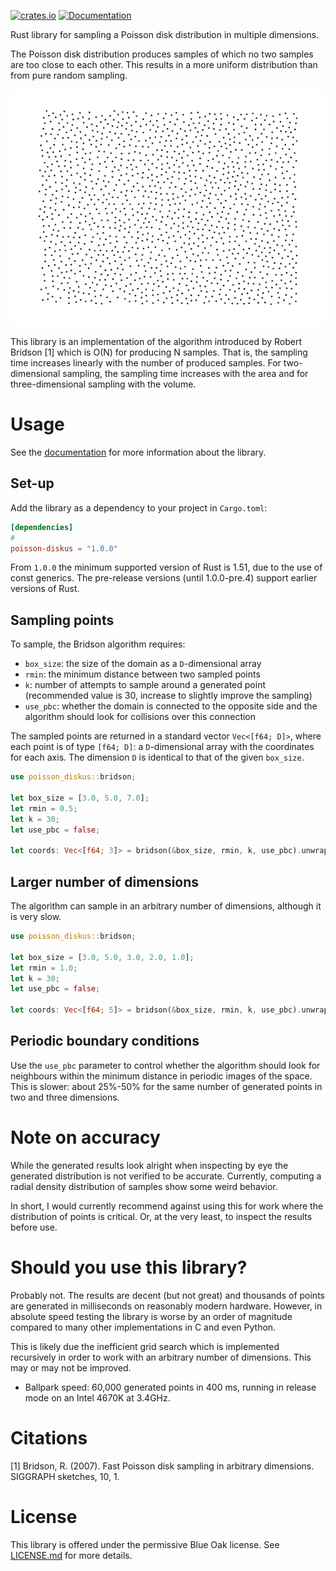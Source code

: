 [![crates.io](https://img.shields.io/crates/v/poisson-diskus.svg)](https://crates.io/crates/poisson-diskus) [![Documentation](https://docs.rs/poisson-diskus/badge.svg)](https://docs.rs/poisson-diskus)

Rust library for sampling a Poisson disk distribution in multiple dimensions.

The Poisson disk distribution produces samples of which no two samples are too close 
to each other. This results in a more uniform distribution than from pure random sampling.

![Example of generated samples](assets/sample-example.png)

This library is an implementation of the algorithm introduced by Robert Bridson \[1\]
which is O(N) for producing N samples. That is, the sampling time increases linearly 
with the number of produced samples. For two-dimensional sampling, the sampling time 
increases with the area and for three-dimensional sampling with the volume.

# Usage

See the [documentation](https://docs.rs/poisson-diskus/) for more information about the library.

## Set-up
Add the library as a dependency to your project in `Cargo.toml`:
```toml
[dependencies]
#
poisson-diskus = "1.0.0"
```

From `1.0.0` the minimum supported version of Rust is 1.51, due to the use of const generics. 
The pre-release versions (until 1.0.0-pre.4) support earlier versions of Rust.

## Sampling points
To sample, the Bridson algorithm requires:

* `box_size`: the size of the domain as a `D`-dimensional array
* `rmin`: the minimum distance between two sampled points
* `k`: number of attempts to sample around a generated point (recommended value is 30, 
       increase to slightly improve the sampling)
* `use_pbc`: whether the domain is connected to the opposite side and the algorithm
             should look for collisions over this connection
             
The sampled points are returned in a standard vector `Vec<[f64; D]>`, where each point 
is of type `[f64; D]`: a `D`-dimensional array with the coordinates for each axis. The 
dimension `D` is identical to that of the given `box_size`.

```rust
use poisson_diskus::bridson;

let box_size = [3.0, 5.0, 7.0];
let rmin = 0.5;
let k = 30;
let use_pbc = false;

let coords: Vec<[f64; 3]> = bridson(&box_size, rmin, k, use_pbc).unwrap();
```

## Larger number of dimensions
The algorithm can sample in an arbitrary number of dimensions, although it is very slow.

```rust
use poisson_diskus::bridson;

let box_size = [3.0, 5.0, 3.0, 2.0, 1.0];
let rmin = 1.0;
let k = 30;
let use_pbc = false;

let coords: Vec<[f64; 5]> = bridson(&box_size, rmin, k, use_pbc).unwrap();
```

## Periodic boundary conditions
Use the `use_pbc` parameter to control whether the algorithm should look for neighbours
within the minimum distance in periodic images of the space. This is slower: 
about 25%-50% for the same number of generated points in two and three dimensions.

# Note on accuracy
While the generated results look alright when inspecting by eye the generated distribution
is not verified to be accurate. Currently, computing a radial density distribution of samples
show some weird behavior. 

In short, I would currently recommend against using this for work where the distribution 
of points is critical. Or, at the very least, to inspect the results before use.

# Should you use this library?
Probably not. The results are decent (but not great) and thousands of points are generated in milliseconds
on reasonably modern hardware. However, in absolute speed testing the library is worse 
by an order of magnitude compared to many other implementations in C and even Python. 

This is likely due the inefficient grid search which is implemented recursively in order 
to work with an arbitrary number of dimensions. This may or may not be improved. 

*   Ballpark speed: 60,000 generated points in 400 ms, running in release mode on an Intel 4670K at 3.4GHz.

# Citations
\[1\] Bridson, R. (2007). Fast Poisson disk sampling in arbitrary dimensions. SIGGRAPH sketches, 10, 1.

# License
This library is offered under the permissive Blue Oak license. See [LICENSE.md](LICENSE.md) for more details.